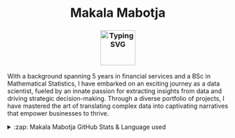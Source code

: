 <h1 align="center"> Makala Mabotja </h1>
<h3 align="center">
<a href="https://github.com/MakalaMabotja/">
    <img height="80" src="https://readme-typing-svg.demolab.com?font=Delius&size=17&duration=2000&pause=100&multiline=true&width=600&height=80&color=247d89&lines=Data Scientist || Story Teller|| Python Developer ;" alt="Typing SVG" />
</a>
</h3>

With a background spanning 5 years in financial services and a BSc in Mathematical Statistics, I have embarked on an exciting journey as a data scientist, fueled by an innate passion for extracting insights from data and driving strategic decision-making. Through a diverse portfolio of projects, I have mastered the art of translating complex data into captivating narratives that empower businesses to thrive.

<details>
  <summary>:zap: Makala Mabotja GitHub Stats & Language used</summary>
  <br>
  <img align="left" alt="MakalaMabotja GitHub Stats" src="https://github-readme-stats.vercel.app/api?username=MakalaMabotja&show_icons=true&theme=cobalt&hide_border=true" /><br>
</details>
